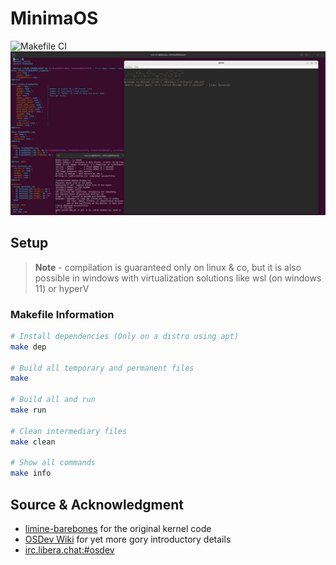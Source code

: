 # MinimaOS

![Makefile CI](https://github.com/srwxr-xr-x/MinimaOS/actions/workflows/makefile.yml/badge.svg)
![](https://raw.githubusercontent.com/srwxr-xr-x/MinimaOS/trunk/Images/Main.png)
## Setup

> **Note** -
> compilation is guaranteed only on linux & co, but
> it is also possible in windows with virtualization
> solutions like wsl (on windows 11) or hyperV

### Makefile Information

```bash
# Install dependencies (Only on a distro using apt)
make dep

# Build all temporary and permanent files
make

# Build all and run
make run

# Clean intermediary files
make clean

# Show all commands
make info
```


## Source & Acknowledgment
* [limine-barebones](https://github.com/limine-bootloader/limine-barebones) for the original kernel code
* [OSDev Wiki](https://wiki.osdev.org/) for yet more gory introductory details
* [irc.libera.chat:#osdev](https://libera.irclog.whitequark.org/osdev)
